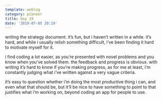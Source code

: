 ```yaml
---
template: weblog
category: pioneer
title: day 19
date: '2019-07-05 20:19'
---
```

writing the strategy document. it’s fun, but i haven’t written in a while. it’s hard, and while i usually relish something difficult, i’ve been finding it hard to motivate myself for it. 

i find coding a lot easier, as you’re presented with novel problems and you know when you’ve solved them. the feedback and progress is obvious. with writing it’s hard to know if you’re making progress, as for me at least, i’m constantly judging what i’ve written against a very vague criteria.

it’s easy to question whether i’m doing the most productive thing i can, and even what that should be, but it’ll be nice to have something to point to that justifies what i’m working on, beyond coding an app for people to use.

